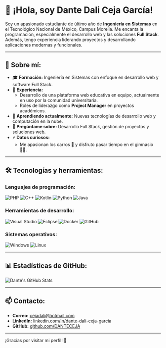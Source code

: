 # 👋 ¡Hola, soy Dante Dali Ceja García!

Soy un apasionado estudiante de último año de **Ingeniería en Sistemas** en el Tecnológico Nacional de México, Campus Morelia. Me encanta la programación, especialmente el desarrollo web y las soluciones **Full Stack**. Además, tengo experiencia liderando proyectos y desarrollando aplicaciones modernas y funcionales.

---

## 🚀 Sobre mí:
- 🎓 **Formación:** Ingeniería en Sistemas con enfoque en desarrollo web y software Full Stack.
- 💼 **Experiencia:** 
  - Desarrollo de una plataforma web educativa en equipo, actualmente en uso por la comunidad universitaria.
  - Roles de liderazgo como **Project Manager** en proyectos académicos.
- 🌱 **Aprendiendo actualmente:** Nuevas tecnologías de desarrollo web y computación en la nube.
- 💬 **Pregúntame sobre:** Desarrollo Full Stack, gestión de proyectos y soluciones web.
- ⚡ **Datos curiosos:** 
  - Me apasionan los carros 🚗 y disfruto pasar tiempo en el gimnasio 🏋️‍♂️.

---

## 🛠️ Tecnologías y herramientas:
### Lenguajes de programación:
![PHP](https://img.shields.io/badge/PHP-777BB4?style=for-the-badge&logo=php&logoColor=white)
![C++](https://img.shields.io/badge/C++-00599C?style=for-the-badge&logo=cplusplus&logoColor=white)
![Kotlin](https://img.shields.io/badge/Kotlin-0095D5?style=for-the-badge&logo=kotlin&logoColor=white)
![Python](https://img.shields.io/badge/Python-3776AB?style=for-the-badge&logo=python&logoColor=white)
![Java](https://img.shields.io/badge/Java-007396?style=for-the-badge&logo=java&logoColor=white)

### Herramientas de desarrollo:
![Visual Studio](https://img.shields.io/badge/Visual%20Studio-5C2D91?style=for-the-badge&logo=visualstudio&logoColor=white)
![Eclipse](https://img.shields.io/badge/Eclipse-2C2255?style=for-the-badge&logo=eclipse&logoColor=white)
![Docker](https://img.shields.io/badge/Docker-2496ED?style=for-the-badge&logo=docker&logoColor=white)
![GitHub](https://img.shields.io/badge/GitHub-181717?style=for-the-badge&logo=github&logoColor=white)

### Sistemas operativos:
![Windows](https://img.shields.io/badge/Windows-0078D6?style=for-the-badge&logo=windows&logoColor=white)
![Linux](https://img.shields.io/badge/Linux-FCC624?style=for-the-badge&logo=linux&logoColor=black)

---

## 📊 Estadísticas de GitHub:
![Dante's GitHub Stats](https://github-readme-stats.vercel.app/api?username=DANTECEJA&show_icons=true&theme=radical)

---

## 📫 Contacto:
- **Correo:** [cejadali@hotmail.com](mailto:cejadali@hotmail.com)
- **LinkedIn:** [linkedin.com/in/dante-dali-ceja-garcia](https://www.linkedin.com/in/dante-dali-ceja-garcia-b136ba269)
- **GitHub:** [github.com/DANTECEJA](https://github.com/DANTECEJA)

---

¡Gracias por visitar mi perfil! 🚀

